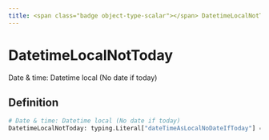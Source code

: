 ```yaml
---
title: <span class="badge object-type-scalar"></span> DatetimeLocalNotToday
---
```

# <span class="badge object-type-scalar"></span> DatetimeLocalNotToday

Date & time: Datetime local (No date if today)

## Definition

```python
# Date & time: Datetime local (No date if today)
DatetimeLocalNotToday: typing.Literal["dateTimeAsLocalNoDateIfToday"] = "dateTimeAsLocalNoDateIfToday"
```
